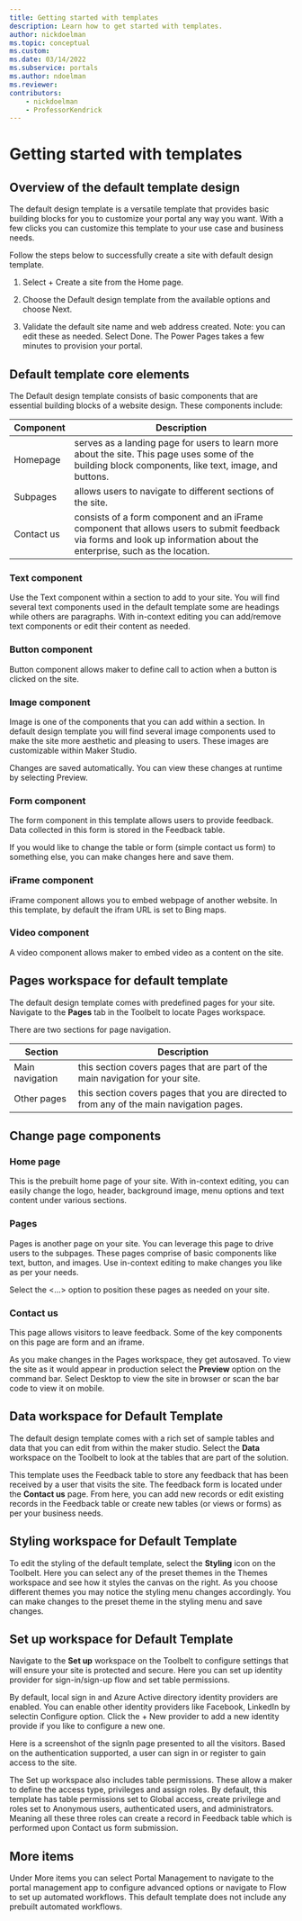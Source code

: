 ```yaml
---
title: Getting started with templates
description: Learn how to get started with templates.
author: nickdoelman
ms.topic: conceptual
ms.custom: 
ms.date: 03/14/2022
ms.subservice: portals
ms.author: ndoelman 
ms.reviewer: 
contributors:
    - nickdoelman
    - ProfessorKendrick
---
```


# Getting started with templates

## Overview of the default template design

The default design template is a versatile template that provides basic building blocks for you to customize your portal any way you want. With a few clicks you can customize this template to your use case and business needs.

Follow the steps below to successfully create a site with default design template.

1. Select + Create a site from the Home page.

1. Choose the Default design template from the available options and choose Next.

1. Validate the default site name and web address created. Note: you can edit these as needed. Select Done. The Power Pages takes a few minutes to provision your portal.

## Default template core elements

The Default design template consists of basic components that are essential building blocks of a website design. 
These components include:

| Component | Description |
| ----------- | ----------- |
| Homepage | serves as a landing page for users to learn more about the site.  This page uses some of the building block components, like text, image, and buttons. |
| Subpages | allows users to navigate to different sections of the site. |
| Contact us | consists of a form component and an iFrame component that allows users to submit feedback via forms and look up information about the enterprise, such as the location. |

### Text component

Use the Text component within a section to add to your site. You will find several text components used in the default template some are headings while others are paragraphs. With in-context editing you can add/remove text components or edit their content as needed.

### Button component

Button component allows maker to define call to action when a button is clicked on the site. 

### Image component

Image is one of the components that you can add within a section. In default design template you will find several image components used to make the site more aesthetic and pleasing to users. These images are customizable within Maker Studio.

Changes are saved automatically.  You can view these changes at runtime by selecting Preview.

### Form component

The form component in this template allows users to provide feedback. Data collected in this form is stored in the Feedback table.

If you would like to change the table or form (simple contact us form) to something else, you can make changes here and save them.

### iFrame component

iFrame component allows you to embed webpage of another website. In this template, by default the ifram URL is set to Bing maps.

### Video component

A video component allows maker to embed video as a content on the site.

## Pages workspace for default template

The default design template comes with predefined pages for your site. Navigate to the **Pages** tab in the Toolbelt to locate Pages workspace.

There are two sections for page navigation.

| Section | Description |
| ----------- | ----------- |
| Main navigation | this section covers pages that are part of the main navigation for your site. | 
| Other pages | this section covers pages that you are directed to from any of the main navigation pages. | 

## Change page components

### Home page

This is the prebuilt home page of your site. With in-context editing, you can easily change the logo, header, background image, menu options and text content under various sections.

### Pages

Pages is another page on your site. You can leverage this page to drive users to the subpages. These pages comprise of basic components like text, button, and images. Use in-context editing to make changes you like as per your needs.

Select the &lt;...&gt; option to position these pages as needed on your site.

### Contact us

This page allows visitors to leave feedback. Some of the key components on this page are form and an iframe.

As you make changes in the Pages workspace, they get autosaved. To view the site as it would appear in production select the **Preview** option on the command bar. Select Desktop to view the site in browser or scan the bar code to view it on mobile.

## Data workspace for Default Template

The default design template comes with a rich set of sample tables and data that you can edit from within the maker studio. Select the **Data** workspace on the Toolbelt to look at the tables that are part of the solution.

This template uses the Feedback table to store any feedback that has been received by a user that visits the site. The feedback form is located under the **Contact us** page. From here, you can add new records or edit existing records in the Feedback table or create new tables (or views or forms) as per your business needs.

## Styling workspace for Default Template

To edit the styling of the default template, select the **Styling** icon on the Toolbelt. Here you can select any of the preset themes in the Themes workspace and see how it styles the canvas on the right. As you choose different themes you may notice the styling menu changes accordingly. You can make changes to the preset theme in the styling menu and save changes.

## Set up workspace for Default Template

Navigate to the **Set up** workspace on the Toolbelt to configure settings that will ensure your site is protected and secure. Here you can set up identity provider for sign-in/sign-up flow and set table permissions.

By default, local sign in and Azure Active directory identity providers are enabled. You can enable other identity providers like Facebook, LinkedIn by selectin Configure option. Click the + New provider to add a new identity provide if you like to configure a new one.

Here is a screenshot of the signIn page presented to all the visitors. Based on the authentication supported, a user can sign in or register to gain access to the site.

The Set up workspace also includes table permissions. These allow a maker to define the access type, privileges and assign roles. By default, this template has table permissions set to Global access, create privilege and roles set to Anonymous users, authenticated users, and administrators. Meaning all these three roles can create a record in Feedback table which is performed upon Contact us form submission.

## More items

Under More items you can select Portal Management to navigate to the portal management app to configure advanced options or navigate to Flow to set up automated workflows. This default template does not include any prebuilt automated workflows.

